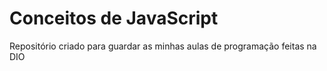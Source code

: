 # Conceitos de JavaScript

Repositório criado para guardar as minhas aulas de programação feitas na DIO
